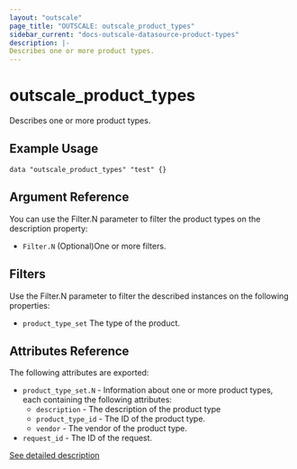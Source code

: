 ```yaml
---
layout: "outscale"
page_title: "OUTSCALE: outscale_product_types"
sidebar_current: "docs-outscale-datasource-product-types"
description: |-
Describes one or more product types.
---
```


# outscale_product_types

Describes one or more product types.

## Example Usage

```hcl
data "outscale_product_types" "test" {}
```

## Argument Reference

You can use the Filter.N parameter to filter the product types on the description property:

* `Filter.N` (Optional)One or more filters.

## Filters

Use the Filter.N parameter to filter the described instances on the following properties:

* `product_type_set` The type of the product.

## Attributes Reference

The following attributes are exported:

* `product_type_set.N` - Information about one or more product types, each containing the following attributes:
  - `description` - The description of the product type
  - `product_type_id` - The ID of the product type.
  - `vendor` - The vendor of the product type.
* `request_id` - The ID of the request.

[See detailed description](http://docs.outscale.com/api_fcu/operations/Action_DescribeProductTypes_get.html#_api_fcu-action_describeproducttypes_get)
